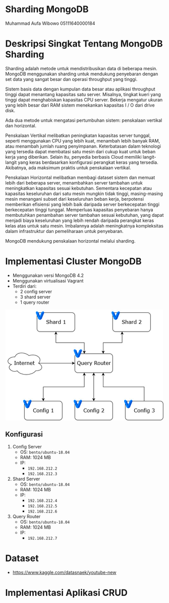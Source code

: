 # Sharding MongoDB
 
 Muhammad Aufa Wibowo 05111640000184

# Deskripsi Singkat Tentang MongoDB Sharding
Sharding adalah metode untuk mendistribusikan data di beberapa mesin. MongoDB menggunakan sharding untuk mendukung penyebaran dengan set data yang sangat besar dan operasi throughput yang tinggi.

Sistem basis data dengan kumpulan data besar atau aplikasi throughput tinggi dapat menantang kapasitas satu server. Misalnya, tingkat kueri yang tinggi dapat menghabiskan kapasitas CPU server. Bekerja mengatur ukuran yang lebih besar dari RAM sistem menekankan kapasitas I / O dari drive disk.

Ada dua metode untuk mengatasi pertumbuhan sistem: penskalaan vertikal dan horizontal.

Penskalaan Vertikal melibatkan peningkatan kapasitas server tunggal, seperti menggunakan CPU yang lebih kuat, menambah lebih banyak RAM, atau menambah jumlah ruang penyimpanan. Keterbatasan dalam teknologi yang tersedia dapat membatasi satu mesin dari cukup kuat untuk beban kerja yang diberikan. Selain itu, penyedia berbasis Cloud memiliki langit-langit yang keras berdasarkan konfigurasi perangkat keras yang tersedia. Akibatnya, ada maksimum praktis untuk penskalaan vertikal.

Penskalaan Horizontal melibatkan membagi dataset sistem dan memuat lebih dari beberapa server, menambahkan server tambahan untuk meningkatkan kapasitas sesuai kebutuhan. Sementara kecepatan atau kapasitas keseluruhan dari satu mesin mungkin tidak tinggi, masing-masing mesin menangani subset dari keseluruhan beban kerja, berpotensi memberikan efisiensi yang lebih baik daripada server berkecepatan tinggi berkecepatan tinggi tunggal. Memperluas kapasitas penyebaran hanya membutuhkan penambahan server tambahan sesuai kebutuhan, yang dapat menjadi biaya keseluruhan yang lebih rendah daripada perangkat keras kelas atas untuk satu mesin. Imbalannya adalah meningkatnya kompleksitas dalam infrastruktur dan pemeliharaan untuk penyebaran.

MongoDB mendukung penskalaan horizontal melalui sharding.

# Implementasi Cluster MongoDB
- Menggunakan versi MongoDB 4.2
- Menggunakan virtualisasi Vagrant
- Terdiri dari:
    - 2 config server
    - 3 shard server
    - 1 query router

![gambar](img/main.jpg)

## Konfigurasi
1. Config Server
   - OS: `bento/ubuntu-18.04`
   - RAM: 1024 MB
   - IP:
     -  `192.168.212.2`
     -  `192.168.212.3`
2. Shard Server
   - OS: `bento/ubuntu-18.04`
   - RAM: 1024 MB
   - IP:
     -  `192.168.212.4`
     -  `192.168.212.5`
     -  `192.168.212.6`
3. Query Router
   - OS: `bento/ubuntu-18.04`
   - RAM: 1024 MB
   - IP:
     -  `192.168.212.7`

# Dataset
- https://www.kaggle.com/datasnaek/youtube-new

# Implementasi Aplikasi CRUD


